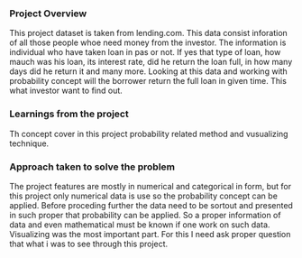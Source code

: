 ### Project Overview

 This project dataset is taken from lending.com. This data consist inforation of all those people whoe need money from the investor. The information is individual who have taken loan in pas or not. If yes that type of loan, how mauch was his loan, its interest rate, did he return the loan full, in how many days did he return it and many more. Looking at this data and working with probability concept will the borrower return the full loan in given time. This what investor want to find out.


### Learnings from the project

 Th concept cover in this project probability related method and vusualizing technique. 


### Approach taken to solve the problem

 The project features are mostly in numerical and categorical in form, but for this project only numerical data is use so the probability concept can be applied. Before proceding further the data need to be sortout and presented in such proper that probability can be applied. So a proper information of data and even mathematical must be known if one work on such data. Visualizing was the most important part. For this I need ask proper question that what i was to see through this project.


